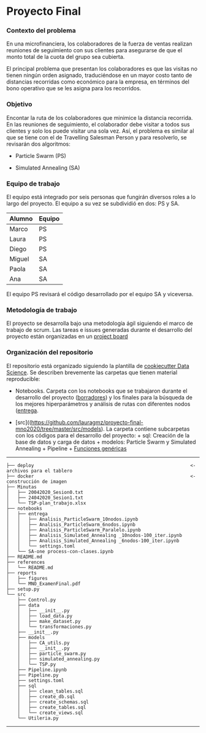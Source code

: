 Proyecto Final
==============================

### Contexto del problema

En una microfinanciera, los colaboradores de la fuerza de ventas realizan reuniones de seguimiento con sus clientes para asegurarse de que el monto total de la cuota del grupo sea cubierta. 

El principal problema que presentan los colaboradores es que las visitas no tienen ningún orden asignado, traduciéndose en un mayor costo tanto de distancias recorridas como económico para la empresa, en términos del bono operativo que se les asigna para los recorridos.

### Objetivo

Encontar la ruta de los colaboradores que minimice la distancia recorrida. En las reuniones de seguimiento, el colaborador debe visitar a todos sus clientes y solo los puede visitar una sola vez. Así, el problema es similar al que se tiene con el de Travelling Salesman Person y para resolverlo, se revisarán dos algoritmos:

+ Particle Swarm (PS)

+ Simulated Annealing (SA)


### Equipo de trabajo

El equipo está integrado por seis personas que fungirán diversos roles a lo largo del proyecto. El equipo a su vez se subdividió en dos: PS y SA. 

| Alumno | Equipo |
|--------|--------|
| Marco  | PS |
| Laura | PS |
| Diego | PS |
| Miguel | SA |
| Paola | SA |
| Ana   | SA |

El equipo PS revisará el código desarrollado por el equipo SA y viceversa. 

### Metodología de trabajo

El proyecto se desarrolla bajo una metodología ágil siguiendo el marco de trabajo de scrum. Las tareas e issues generadas durante el desarrollo del proyecto están organizadas en un [project board](https://github.com/lauragmz/proyecto-final-mno2020/projects/1)

### Organización del repositorio
El repositorio está organizado siguiendo la plantilla de [cookiecutter Data Science](https://drivendata.github.io/cookiecutter-data-science/). Se describen brevemente las carpetas que tienen material reproducible:

+ Notebooks. Carpeta con los notebooks que se trabajaron durante el desarrollo del proyecto ([borradores](https://github.com/lauragmz/proyecto-final-mno2020/tree/master/notebooks/borradores)) y los finales para la búsqueda de los mejores hiperparámetros y análisis de rutas con diferentes nodos ([entrega](https://github.com/lauragmz/proyecto-final-mno2020/tree/master/notebooks/entrega). 

+ [src]((https://github.com/lauragmz/proyecto-final-mno2020/tree/master/src/models). La carpeta contiene subcarpetas con los códigos para el desarrollo del proyecto: 
       + sql: Creación de la base de datos y carga de datos
       + modelos: Particle Swarm y Simulated Annealing
       + Pipeline
       + [Funciones genéricas](https://github.com/lauragmz/proyecto-final-mno2020/blob/master/src/Utileria.py) 

------------
```
├── deploy                                                         <- archivos para el tablero
├── docker                                                         <- construcción de imagen
├── Minutas
│   ├── 20042020_Sesion0.txt
│   ├── 24042020_Sesion1.txt
│   └── TSP-plan_trabajo.xlsx
├── notebooks                                                      
│   ├── entrega
│   │   ├── Analisis_ParticleSwarm_10nodos.ipynb
│   │   ├── Analisis_ParticleSwarm_6nodos.ipynb
│   │   ├── Analisis_ParticleSwarm_Paralelo.ipynb
│   │   ├── Analisis_Simulated_Annealing _10nodos-100_iter.ipynb
│   │   ├── Analisis_Simulated_Annealing _6nodos-100_iter.ipynb
│   │   └── settings.toml
│   └── SA-one process-con-clases.ipynb
├── README.md
├── references
│   └── README.md
├── reports
│   ├── figures
│   └── MNO_ExamenFinal.pdf
├── setup.py
└── src                                                            
    ├── Control.py
    ├── data
    │   ├── __init__.py
    │   ├── load_data.py
    │   ├── make_dataset.py
    │   └── transformaciones.py
    ├── __init__.py
    ├── models
    │   ├── CA_utils.py
    │   ├── __init__.py
    │   ├── particle_swarm.py
    │   ├── simulated_annealing.py
    │   └── TSP.py
    ├── Pipeline.ipynb
    ├── Pipeline.py
    ├── settings.toml
    ├── sql
    │   ├── clean_tables.sql
    │   ├── create_db.sql
    │   ├── create_schemas.sql
    │   ├── create_tables.sql
    │   └── create_views.sql
    └── Utileria.py
 ```
--------

